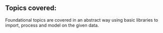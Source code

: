 ## Topics covered:

Foundational topics are covered in an abstract way using basic libraries to import, process and model on the given data.


